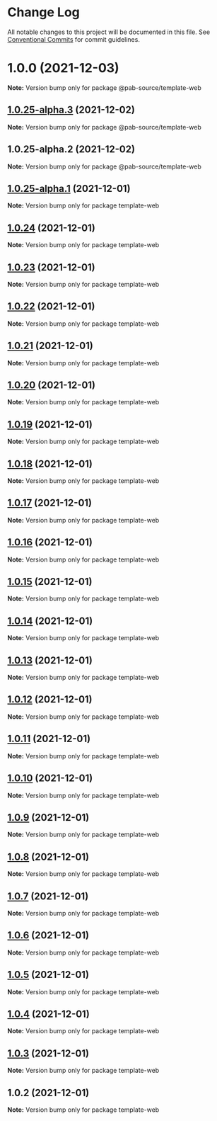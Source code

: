 # Change Log

All notable changes to this project will be documented in this file.
See [Conventional Commits](https://conventionalcommits.org) for commit guidelines.

# 1.0.0 (2021-12-03)

**Note:** Version bump only for package @pab-source/template-web





## [1.0.25-alpha.3](https://github.com/Pab-Source/monorepo-web-mobile-rn/compare/@pab-source/template-web@1.0.25-alpha.2...@pab-source/template-web@1.0.25-alpha.3) (2021-12-02)

**Note:** Version bump only for package @pab-source/template-web





## 1.0.25-alpha.2 (2021-12-02)

**Note:** Version bump only for package @pab-source/template-web





## [1.0.25-alpha.1](https://github.com/Pab-Source/@pab-source/web-mobile-rn/compare/template-web@1.0.24...template-web@1.0.25-alpha.1) (2021-12-01)

**Note:** Version bump only for package template-web

## [1.0.24](https://github.com/Pab-Source/@pab-source/web-mobile-rn/compare/template-web@1.0.23...template-web@1.0.24) (2021-12-01)

**Note:** Version bump only for package template-web

## [1.0.23](https://github.com/Pab-Source/@pab-source/web-mobile-rn/compare/template-web@1.0.22...template-web@1.0.23) (2021-12-01)

**Note:** Version bump only for package template-web

## [1.0.22](https://github.com/Pab-Source/@pab-source/web-mobile-rn/compare/template-web@1.0.21...template-web@1.0.22) (2021-12-01)

**Note:** Version bump only for package template-web

## [1.0.21](https://github.com/Pab-Source/@pab-source/web-mobile-rn/compare/template-web@1.0.20...template-web@1.0.21) (2021-12-01)

**Note:** Version bump only for package template-web

## [1.0.20](https://github.com/Pab-Source/@pab-source/web-mobile-rn/compare/template-web@1.0.19...template-web@1.0.20) (2021-12-01)

**Note:** Version bump only for package template-web

## [1.0.19](https://github.com/Pab-Source/@pab-source/web-mobile-rn/compare/template-web@1.0.18...template-web@1.0.19) (2021-12-01)

**Note:** Version bump only for package template-web

## [1.0.18](https://github.com/Pab-Source/@pab-source/web-mobile-rn/compare/template-web@1.0.17...template-web@1.0.18) (2021-12-01)

**Note:** Version bump only for package template-web

## [1.0.17](https://github.com/Pab-Source/@pab-source/web-mobile-rn/compare/template-web@1.0.16...template-web@1.0.17) (2021-12-01)

**Note:** Version bump only for package template-web

## [1.0.16](https://github.com/Pab-Source/@pab-source/web-mobile-rn/compare/template-web@1.0.15...template-web@1.0.16) (2021-12-01)

**Note:** Version bump only for package template-web

## [1.0.15](https://github.com/Pab-Source/@pab-source/web-mobile-rn/compare/template-web@1.0.14...template-web@1.0.15) (2021-12-01)

**Note:** Version bump only for package template-web

## [1.0.14](https://github.com/Pab-Source/@pab-source/web-mobile-rn/compare/template-web@1.0.13...template-web@1.0.14) (2021-12-01)

**Note:** Version bump only for package template-web

## [1.0.13](https://github.com/Pab-Source/@pab-source/web-mobile-rn/compare/template-web@1.0.12...template-web@1.0.13) (2021-12-01)

**Note:** Version bump only for package template-web

## [1.0.12](https://github.com/Pab-Source/@pab-source/web-mobile-rn/compare/template-web@1.0.11...template-web@1.0.12) (2021-12-01)

**Note:** Version bump only for package template-web

## [1.0.11](https://github.com/Pab-Source/@pab-source/web-mobile-rn/compare/template-web@1.0.10...template-web@1.0.11) (2021-12-01)

**Note:** Version bump only for package template-web

## [1.0.10](https://github.com/Pab-Source/@pab-source/web-mobile-rn/compare/template-web@1.0.9...template-web@1.0.10) (2021-12-01)

**Note:** Version bump only for package template-web

## [1.0.9](https://github.com/Pab-Source/@pab-source/web-mobile-rn/compare/template-web@1.0.8...template-web@1.0.9) (2021-12-01)

**Note:** Version bump only for package template-web

## [1.0.8](https://github.com/Pab-Source/@pab-source/web-mobile-rn/compare/template-web@1.0.7...template-web@1.0.8) (2021-12-01)

**Note:** Version bump only for package template-web

## [1.0.7](https://github.com/Pab-Source/@pab-source/web-mobile-rn/compare/template-web@1.0.6...template-web@1.0.7) (2021-12-01)

**Note:** Version bump only for package template-web

## [1.0.6](https://github.com/Pab-Source/@pab-source/web-mobile-rn/compare/template-web@1.0.5...template-web@1.0.6) (2021-12-01)

**Note:** Version bump only for package template-web

## [1.0.5](https://github.com/Pab-Source/@pab-source/web-mobile-rn/compare/template-web@1.0.4...template-web@1.0.5) (2021-12-01)

**Note:** Version bump only for package template-web

## [1.0.4](https://github.com/Pab-Source/@pab-source/web-mobile-rn/compare/template-web@1.0.3...template-web@1.0.4) (2021-12-01)

**Note:** Version bump only for package template-web

## [1.0.3](https://github.com/Pab-Source/@pab-source/web-mobile-rn/compare/template-web@1.0.2...template-web@1.0.3) (2021-12-01)

**Note:** Version bump only for package template-web

## 1.0.2 (2021-12-01)

**Note:** Version bump only for package template-web
